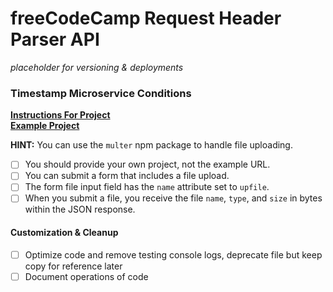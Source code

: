 # freeCodeCamp Request Header Parser API

*placeholder for versioning & deployments*

### Timestamp Microservice Conditions

**[Instructions For Project](https://www.freecodecamp.org/learn/back-end-development-and-apis/back-end-development-and-apis-projects/file-metadata-microservice)**  
**[Example Project](https://file-metadata-microservice.freecodecamp.rocks/)**  

**HINT:** You can use the `multer` npm package to handle file uploading.

- [ ] You should provide your own project, not the example URL.
- [ ] You can submit a form that includes a file upload.
- [ ] The form file input field has the `name` attribute set to `upfile`.
- [ ] When you submit a file, you receive the file `name`, `type`, and `size` in bytes within the JSON response.

#### Customization & Cleanup
- [ ] Optimize code and remove testing console logs, deprecate file but keep copy for reference later
- [ ] Document operations of code
